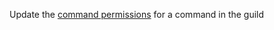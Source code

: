Update the [command permissions](https://discord.com/developers/docs/interactions/application-commands#application-command-permissions-object-guild-application-command-permissions-structure) for a command in the guild